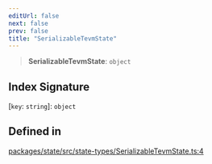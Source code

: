 ```yaml
---
editUrl: false
next: false
prev: false
title: "SerializableTevmState"
---
```


> **SerializableTevmState**: `object`

## Index Signature

 \[`key`: `string`\]: `object`

## Defined in

[packages/state/src/state-types/SerializableTevmState.ts:4](https://github.com/qbzzt/tevm-monorepo/blob/main/packages/state/src/state-types/SerializableTevmState.ts#L4)
